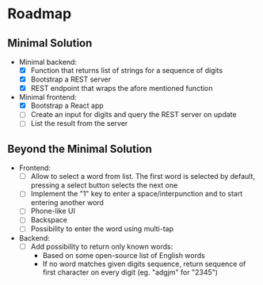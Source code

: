 # Roadmap

## Minimal Solution

- Minimal backend:
    - [x] Function that returns list of strings for a sequence of digits
    - [x] Bootstrap a REST server
    - [x] REST endpoint that wraps the afore mentioned function
- Minimal frontend:
    - [x] Bootstrap a React app
    - [ ] Create an input for digits and query the REST server on update
    - [ ] List the result from the server

## Beyond the Minimal Solution

- Frontend:
    - [ ] Allow to select a word from list. The first word is selected by default, pressing a select button selects the next one
    - [ ] Implement the "1" key to enter a space/interpunction and to start entering another word
    - [ ] Phone-like UI
    - [ ] Backspace
    - [ ] Possibility to enter the word using multi-tap
- Backend:
    - [ ] Add possibility to return only known words:
        - Based on some open-source list of English words
        - If no word matches given digits sequence, return sequence of first character on every digit (eg. "adgjm" for "2345")
